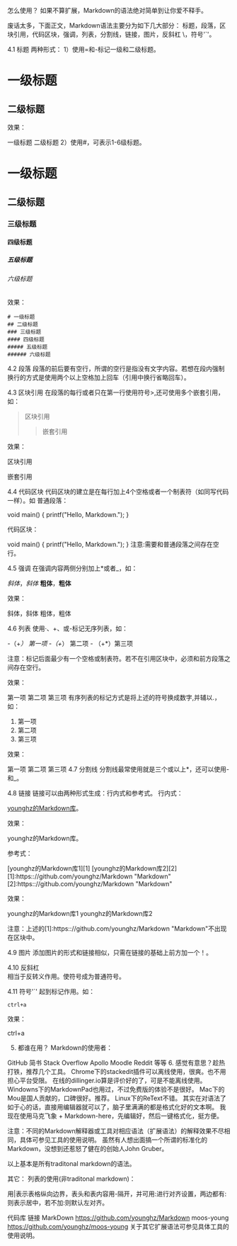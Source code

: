  

怎么使用？
如果不算扩展，Markdown的语法绝对简单到让你爱不释手。

废话太多，下面正文，Markdown语法主要分为如下几大部分： 标题，段落，区块引用，代码区块，强调，列表，分割线，链接，图片，反斜杠 \，符号'`'。

4.1 标题
两种形式：
1）使用=和-标记一级和二级标题。

一级标题
=========
二级标题
---------

效果：

一级标题
二级标题
2）使用#，可表示1-6级标题。

# 一级标题
## 二级标题
### 三级标题
#### 四级标题
##### 五级标题
###### 六级标题

效果：

    # 一级标题
    ## 二级标题
    ### 三级标题
    #### 四级标题
    ##### 五级标题
    ###### 六级标题
4.2 段落
段落的前后要有空行，所谓的空行是指没有文字内容。若想在段内强制换行的方式是使用两个以上空格加上回车（引用中换行省略回车）。

4.3 区块引用
在段落的每行或者只在第一行使用符号>,还可使用多个嵌套引用，如：

> 区块引用
>> 嵌套引用

效果：

区块引用

嵌套引用

4.4 代码区块
代码区块的建立是在每行加上4个空格或者一个制表符（如同写代码一样）。如
普通段落：

void main()
{
printf("Hello, Markdown.");
}

代码区块：

void main()
{
    printf("Hello, Markdown.");
}
注意:需要和普通段落之间存在空行。

4.5 强调
在强调内容两侧分别加上*或者_，如：

*斜体*，_斜体_
**粗体**，__粗体__

效果：

斜体，斜体
粗体，粗体

4.6 列表
使用·、+、或-标记无序列表，如：

-（+*） 第一项 -（+*） 第二项 - （+*）第三项

注意：标记后面最少有一个空格或制表符。若不在引用区块中，必须和前方段落之间存在空行。

效果：

第一项
第二项
第三项
有序列表的标记方式是将上述的符号换成数字,并辅以.，如：

1. 第一项
2. 第二项
3. 第三项

效果：

第一项
第二项
第三项
4.7 分割线
分割线最常使用就是三个或以上*，还可以使用-和_。

4.8 链接
链接可以由两种形式生成：行内式和参考式。
行内式：

[younghz的Markdown库](https:://github.com/younghz/Markdown "Markdown")。

效果：

younghz的Markdown库。

参考式：

[younghz的Markdown库1][1]
[younghz的Markdown库2][2]
[1]:https:://github.com/younghz/Markdown "Markdown"
[2]:https:://github.com/younghz/Markdown "Markdown"

效果：

younghz的Markdown库1
younghz的Markdown库2

注意：上述的[1]:https:://github.com/younghz/Markdown "Markdown"不出现在区块中。

4.9 图片
添加图片的形式和链接相似，只需在链接的基础上前方加一个！。

4.10 反斜杠\
相当于反转义作用。使符号成为普通符号。

4.11 符号'`'
起到标记作用。如：

`ctrl+a`

效果：

ctrl+a

5. 都谁在用？
Markdown的使用者：

GitHub
简书
Stack Overflow
Apollo
Moodle
Reddit
等等
6. 感觉有意思？趁热打铁，推荐几个工具。
Chrome下的stackedit插件可以离线使用，很爽。也不用担心平台受限。 在线的dillinger.io算是评价好的了，可是不能离线使用。
Windowns下的MarkdownPad也用过，不过免费版的体验不是很好。
Mac下的Mou是国人贡献的，口碑很好。推荐。
Linux下的ReText不错。
其实在对语法了如于心的话，直接用编辑器就可以了，脑子里满满的都是格式化好的文本啊。 我现在使用马克飞象 + Markdown-here，先编辑好，然后一键格式化，挺方便。

注意：不同的Markdown解释器或工具对相应语法（扩展语法）的解释效果不尽相同，具体可参见工具的使用说明。 虽然有人想出面搞一个所谓的标准化的Markdown，没想到还惹怒了健在的创始人John Gruber。

以上基本是所有traditonal markdown的语法。

其它：
列表的使用(非traditonal markdown)：

用|表示表格纵向边界，表头和表内容用-隔开，并可用:进行对齐设置，两边都有:则表示居中，若不加:则默认左对齐。

代码库	链接
MarkDown	https://github.com/younghz/Markdown
moos-young	https://github.com/younghz/moos-young
关于其它扩展语法可参见具体工具的使用说明。
